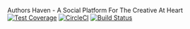 
Authors Haven - A Social Platform For The Creative At Heart [![Test Coverage](https://api.codeclimate.com/v1/badges/296553ecc917ef3b79c3/test_coverage)](https://codeclimate.com/github/andela/ah-jawans-frontend/test_coverage) [![CircleCI](https://circleci.com/gh/andela/ah-jawans-frontend.svg?style=svg)](https://circleci.com/gh/andela/ah-jawans-frontend) [![Build Status](https://travis-ci.com/andela/ah-jawans-frontend.svg?branch=develop)](https://travis-ci.com/andela/ah-jawans-frontend)


